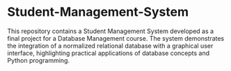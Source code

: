 # Student-Management-System
This repository contains a Student Management System developed as a final project for a Database Management course. The system demonstrates the integration of a normalized relational database with a graphical user interface, highlighting practical applications of database concepts and Python programming.
